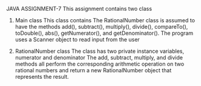 JAVA ASSIGNMENT-7
This assignment contains two class 
1) Main class
This class contains The RationalNumber class is assumed to have the methods add(), subtract(), multiply(), divide(), compareTo(), toDouble(), abs(), getNumerator(), and getDenominator().
The program uses a Scanner object to read input from the user

2) RationalNumber class
The class has two private instance variables, numerator and denominator
The add, subtract, multiply, and divide methods all perform the corresponding arithmetic operation on two rational numbers and return a new RationalNumber object that represents the result.
